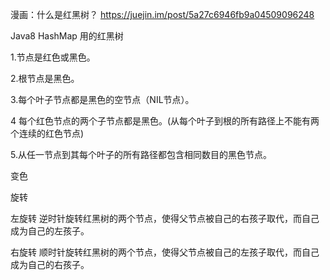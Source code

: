 漫画：什么是红黑树？
https://juejin.im/post/5a27c6946fb9a04509096248

Java8 HashMap 用的红黑树

1.节点是红色或黑色。

2.根节点是黑色。

3.每个叶子节点都是黑色的空节点（NIL节点）。

4 每个红色节点的两个子节点都是黑色。(从每个叶子到根的所有路径上不能有两个连续的红色节点)

5.从任一节点到其每个叶子的所有路径都包含相同数目的黑色节点。

变色 

旋转 
 
左旋转 逆时针旋转红黑树的两个节点，使得父节点被自己的右孩子取代，而自己成为自己的左孩子。 

右旋转 顺时针旋转红黑树的两个节点，使得父节点被自己的左孩子取代，而自己成为自己的右孩子。